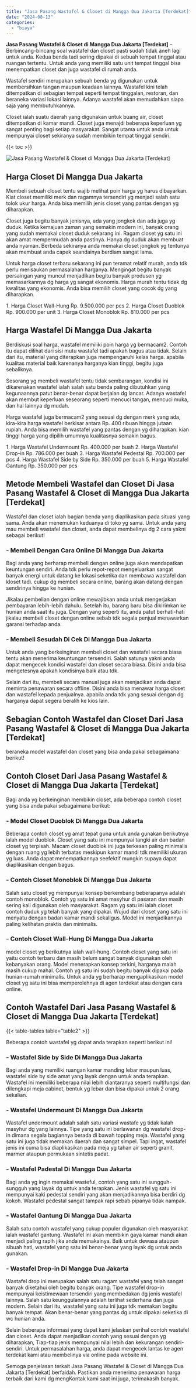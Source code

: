 ```yaml
---
title: "Jasa Pasang Wastafel & Closet di Mangga Dua Jakarta [Terdekat]"
date: "2024-08-13"
categories: 
  - "biaya"
---
```


**Jasa Pasang Wastafel & Closet di Mangga Dua Jakarta \[Terdekat\]** – Berbincang-bincang soal wastafel dan closet pasti sudah tidak aneh lagi untuk anda. Kedua benda tadi sering dipakai di sebuah tempat tinggal atau ruangan tertentu. Untuk anda yang memiliki satu unit tempat tinggal bisa menempatkan closet dan juga wastafel di rumah anda.

Wastafel sendiri merupakan sebuah benda yg digunakan untuk membersihkan tangan maupun keadaan lainnya. Wastafel kini telah ditempatkan di sebagian tempat seperti tempat tinggalan, restoran, dan beraneka variasi lokasi lainnya. Adanya wastafel akan memudahkan siapa saja yang membutuhkannya.

Closet ialah suatu daerah yang digunakan untuk buang air, closet ditempatkan di kamar mandi. Closet juga menajdi beberapa keperluan yg sangat penting bagi setiap masyarakat. Sangat utama untuk anda untuk mempunyai closet sekiranya sudah membikin tempat tinggal sendiri.

{{< toc >}}

![Jasa Pasang Wastafel & Closet di Mangga Dua Jakarta [Terdekat]](/images/wastafel-closet-murah29.png)

## Harga Closet Di Mangga Dua Jakarta

Membeli sebuah closet tentu wajib melihat poin harga yg harus dibayarkan. Kiat closet memiliki merk dan ragamnya tersendiri yg menjadi salah satu tolok ukur harga. Anda bisa memilih jenis closet yang pantas dengan yg diharapkan.

Closet juga begitu banyak jenisnya, ada yang jongkok dan ada juga yg duduk. Ketika kemajuan zaman yang semakin modern ini, banyak orang yang sudah memakai closet duduk sekarang ini. Ragam closet yg satu ini akan amat mempermudah anda pastinya. Hanya dg duduk akan membuat anda nyaman. Berbeda sekiranya anda memakai closet jongkok yg tentunya akan membuat anda capek seandainya berdiam sangat lama.

Untuk harga closet terbaru sekarang ini pun teramat relatif murah, anda tdk perlu merisaukan permasalahan harganya. Mengingat begitu banyak persaingan yang muncul menjadikan begitu banyak produsen yg memasarkannya dg harga yg sangat ekonomis. Harga murah tentu tidak dg kwalitas yang ekonomis. Anda bisa memilih closet yang cocok dg yang diharapkan.

1\. Harga Closet Wall-Hung Rp. 9.500.000 per pcs 2. Harga Closet Duoblok Rp. 900.000 per unit 3. Harga Closet Monoblok Rp. 810.000 per pcs

## Harga Wastafel Di Mangga Dua Jakarta

Berdiskusi soal harga, wastafel memiliki poin harga yg bermacam2. Contoh itu dapat dilihat dari sisi mutu wastafel tadi apakah bagus atau tidak. Selain dari itu, material yang diterapkan juga mempengaruhi kelas harga. apabila kualitas material baik karenanya harganya kian tinggi, begitu juga sebaliknya.

Sesorang yg membeli wastafel tentu tidak sembarangan, kondisi ini dikarenakan wastafel ialah salah satu benda paling dibutuhkan yang kegunaannya patut benar-benar dapat berjalan dg lancar. Adanya wastafel akan membut keperluan seseorang seperti mencuci tangan, mencuci muka, dan hal lainnya dg mudah.

Harga wastafel juga bermacam2 yang sesuai dg dengan merk yang ada, kira-kira harga wastafel berkisar antara Rp. 400 ribuan hingga jutaan rupiah. Anda bisa memilih wastafel yang pantas dengan yg diharapkan. kian tinggi harga yang dipilih umumnya kualitasnya semakin bagus.

1\. Harga Wastafel Undermount Rp. 400.000 per buah 2. Harga Wastafel Drop-in Rp. 786.000 per buah 3. Harga Wastafel Pedestal Rp. 700.000 per pcs 4. Harga Wastafel Side by Side Rp. 350.000 per buah 5. Harga Wastafel Gantung Rp. 350.000 per pcs

## Metode Membeli Wastafel dan Closet Di Jasa Pasang Wastafel & Closet di Mangga Dua Jakarta \[Terdekat\]

Wastafel dan closet ialah bagian benda yang diaplikasikan pada situasi yang sama. Anda akan menemukan keduanya di toko yg sama. Untuk anda yang mau membeli wastafel dan closet, anda dapat membelinya dg 2 cara yakni sebagai berikut!

### \- Membeli Dengan Cara Online Di Mangga Dua Jakarta

Bagi anda yang berharap membeli dengan online juga akan mendapatkan keuntungan sendiri. Anda tdk perlu repot-repot mengeluarkan sangat banyak energi untuk datang ke lokasi seketika dan membawa wastafel dan kloset tadi. cukup dg membeli secara online, barang akan datang dengan sendirinya hingga ke hunian.

Jikalau pembelian dengan online mewajibkan anda untuk mengerjakan pembayaran lebih-lebih dahulu. Setelah itu, barang baru bisa dikirimkan ke hunian anda saat itu juga. Dengan yang seperti itu, anda patut berhati-hati jikalau membeli closet dengan online sebab tdk segala penjual menawarkan garansi terhadap anda.

### \- Membeli Sesudah Di Cek Di Mangga Dua Jakarta

Untuk anda yang berkeinginan membeli closet dan wastafel secara biasa tentu akan menerima keuntungan tersendiri. Salah satunya yakni anda dapat mengecek kondisi wastafel dan closet secara biasa. Disini anda bisa mengetesnya apakah kondisinya baik atau tdk.

Selain dari itu, membeli secara manual juga akan menjadikan anda dapat meminta penawaran secara offline. Disini anda bisa menawar harga closet dan wastafel kepada penjualnya. apabila anda tdk yang sesuai dengan dg harganya dapat segera beralih ke kios lain.

## Sebagian Contoh Wastafel dan Closet Dari Jasa Pasang Wastafel & Closet di Mangga Dua Jakarta \[Terdekat\]

beraneka model wastafel dan closet yang bisa anda pakai sebagaimana berikut!

## Contoh Closet Dari Jasa Pasang Wastafel & Closet di Mangga Dua Jakarta \[Terdekat\]

Bagi anda yg berkeinginan membikin closet, ada beberapa contoh closet yang bisa anda pakai sebagaimana berikut:

### \- Model Closet Duoblok Di Mangga Dua Jakarta

Beberapa contoh closet yg amat tepat guna untuk anda gunakan berikutnya ialah model duoblok. Closet yang satu ini mempunyai tangki air dan badan closet yg terpisah. Macam closet duoblok ini juga terkesan paling minimalis dengan ruang yg lebih terbatas meskipun kamar mandi tdk memiliki ukuran yg luas. Anda dapat menempatkannya seefektif mungkin supaya dapat diaplikasikan dengan bagus.

### \- Contoh Closet Monoblok Di Mangga Dua Jakarta

Salah satu closet yg mempunyai konsep berkembang beberapanya adalah contoh monoblok. Contoh yg satu ini amat masyhur di pasaran dan masih sering kali digunakan oleh masyarakat. Ragam yg satu ini ialah closet contoh duduk yg telah banyak yang dipakai. Wujud dari closet yang satu ini menyatu dengan badan kamar mandi sekaligus. Model ini menjadikannya paling kelihatan praktis dan minimalis.

### \- Contoh Closet Wall-Hung Di Mangga Dua Jakarta

model closet yg berikutnya ialah wall-hung. Contoh closet yang satu ini yaitu contoh terbaru dan masih belum sangat banyak digunakan oleh kebanyakan orang. Model menerapkan konsep terkini, harganya malah masih cukup mahal. Contoh yg satu ini sudah begitu banyak dipakai pada hunian-rumah minimalis. Untuk anda yg berharap mengaplikasikan model closet yg satu ini bisa memperolehnya di agen terdekat atau dengan cara online.

## Contoh Wastafel Dari Jasa Pasang Wastafel & Closet di Mangga Dua Jakarta \[Terdekat\]

{{< table-tables table="table2" >}}

Beberapa contoh wastafel yg dapat anda terapkan seperti berikut ini!

### \- Wastafel Side by Side Di Mangga Dua Jakarta

Bagi anda yang memiliki ruangan kamar manding lebar maupun luas, wastafel side by side amat yang layak dengan untuk anda terapkan. Wastafel ini memiliki beberapa nilai lebih diantaranya seperti multifungsi dan dilengkapi meja cabinet, bentuk yg lebar dan bisa dipakai untuk 2 orang sekalian.

### \- Wastafel Undermount Di Mangga Dua Jakarta

Wastafel undermount adalah salah satu variasi wastafe yg tidak kalah masyhur dg yang lainnya. Tipe yang satu ini berlawanan dg wastafel drop-in dimana segala bagiannya berada di bawah topping meja. Wastafel yang satu ini juga tidak memakan daerah dan sangat simpel. Tapi ingat, wastafel jenis ini cuma bisa diaplikasikan pada meja yg tahan air seperti granit, marmer ataupun permukaan sintetis padat.

### \- Wastafel Padestal Di Mangga Dua Jakarta

Bagi anda yg ingin memakai wasteful, contoh yang satu ini sungguh-sungguh yang layak dg untuk anda terapkan. Jenis wastafel yg satu ini mempunyai kaki pedestal sendiri yang akan menjadikannya bisa berdiri dg kokoh. Wastafel pedestal sangat tampak rapi sebab pipanya tidak nampak.

### \- Wastafel Gantung Di Mangga Dua Jakarta

Salah satu contoh wastafel yang cukup populer digunakan oleh masyarakat ialah wastafel gantung. Wastafel ini akan membikin gaya kamar mandi akan menjadi paling rapih jika anda memakainya. Baik untuk dewasa ataupun sibuah hati, wastafel yang satu ini benar-benar yang layak dg untuk anda gunakan.

### \- Wastafel Drop-in Di Mangga Dua Jakarta

Wastafel drop ini merupakan salah satu ragam wastafel yang telah sangat banyak diketahui oleh begitu banyak orang. Tipe wastafel drop-in mempunyai keistimewaan tersendiri yang membedakan dg jenis wastafel lainnya. Salah satu keunggulannya adalah terlihat sederhana dan juga modern. Selain dari itu, wastafel yang satu ini juga tdk memakan begitu banyak tempat. Akan benar-benar yang pantas dg untuk dipakai seketika di wc hunian anda.

Selain beberapa informasi yang dapat kami jelaskan perihal contoh wastafel dan closet. Anda dapat menjadikan contoh yang sesuai dengan yg diharapkan, Tiap-tiap jenis mempunyai nilai lebih dan kekurangan sendiri-sendiri. Untuk permasalahan harga, anda dapat mengecek lantas ke agen terdekat kami atau membelinya via online pada website ini.

Semoga penjelasan terkait Jasa Pasang Wastafel & Closet di Mangga Dua Jakarta \[Terdekat\] berfaidah. Pastikan anda menerima penawaran harga terbaik dari kami dg mengKontak kami saat ini juga, terimakasih banyak.
